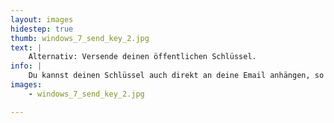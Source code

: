 ```yaml
---
layout: images
hidestep: true
thumb: windows_7_send_key_2.jpg
text: |
    Alternativ: Versende deinen öffentlichen Schlüssel.
info: |
    Du kannst deinen Schlüssel auch direkt an deine Email anhängen, so dass dieser direkt von dem Empfänger importiert werden kann, damit dieser dir verschlüsselte Emails schicken kann.
images:
    - windows_7_send_key_2.jpg

---
```

